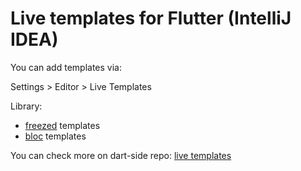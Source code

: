 # Live templates for Flutter (IntelliJ IDEA)
You can add templates via:

Settings > Editor > Live Templates

Library:
* [freezed](freezed.md) templates
* [bloc](bloc.md) templates

You can check more on dart-side repo: [live templates](https://github.com/dart-side/live-templates)